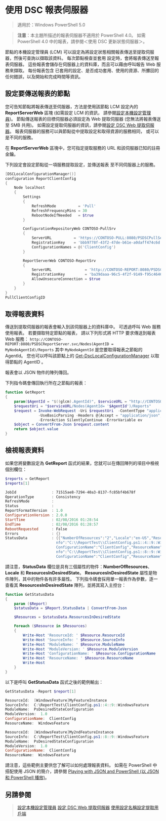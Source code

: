 # 使用 DSC 報表伺服器

> 適用於：Windows PowerShell 5.0

> **注意**：本主題所描述的報表伺服器不適用於 PowerShell 4.0。 如需 PowerShell 4.0 中的報表，請參閱＜使用 DSC 更新狀態伺服器＞。

節點的本機設定管理員 (LCM) 可以設定為將設定狀態相關報表傳送至提取伺服器，然後可查詢以擷取該資料。 每次節點檢查並套用
設定時，會將報表傳送至報表伺服器。 這些報表會儲存在伺服器上的資料庫，而且可以藉由呼叫報告 Web 服務來擷取。 每份報表包含
已套用的設定、是否成功套用、使用的資源、所擲回的任何錯誤，以及開始和完成時間等資訊。

## 設定要傳送報表的節點

您可告知節點將報表傳送至伺服器，方法是使用該節點 LCM 設定內的 **ReportServerWeb** 區塊 (如需設定 LCM 的資訊，
請參閱[設定本機設定管理員](metaConfig.md))。 節點傳送報表的目標伺服器必須設定為 Web 提取伺服器 (您無法將報表傳送
至 SMB 共用)。 如需設定提取伺服器的資訊，請參閱[設定 DSC Web 提取伺服器](pullServer.md)。 報表伺服器的服務可以與節點從中提取設定和取得資源的服務相同，
或可以是不同的服務。
 
 在 **ReportServerWeb** 區塊中，您可指定提取服務的 URL
和該伺服器已知的註冊金鑰。
 
  下列設定會設定節點從一項服務提取設定，並傳送報表
至不同伺服器上的服務。 
 
```powershell
[DSCLocalConfigurationManager()]
configuration ReportClientConfig
{
    Node localhost
    {
        Settings
        {
            RefreshMode          = 'Pull'
            RefreshFrequencyMins = 30 
            RebootNodeIfNeeded   = $true
        }

        ConfigurationRepositoryWeb CONTOSO-PullSrv
        {
            ServerURL          = 'https://CONTOSO-PULL:8080/PSDSCPullServer.svc'
            RegistrationKey    = 'bbb9778f-43f2-47de-b61e-a0daff474c6d'
            ConfigurationNames = @('ClientConfig')
        }

        ReportServerWeb CONTOSO-ReportSrv
        {
            ServerURL               = 'http://CONTOSO-REPORT:8080/PSDSCReportServer.svc'
            RegistrationKey         = 'ba39daaa-96c5-4f2f-9149-f95c46460faa'
            AllowUnsecureConnection = $true
        }
    }
}
PullClientConfigID
```

## 取得報表資料

傳送到提取伺服器的報表會輸入到該伺服器上的資料庫中。 可透過呼叫 Web 服務使用報表。 若要擷取特定節點的報表，
請以下列形式將 HTTP 要求傳送到報表 Web 服務：
`http://CONTOSO-REPORT:8080/PSDSCReportServer.svc/Nodes(AgentID = MyNodeAgentId)/Reports`
其中 `MyNodeAgentId` 是您要取得報表之節點的 AgentId。 您也可以呼叫該節點上的 [Get-DscLocalConfigurationManager](https://technet.microsoft.com/en-us/library/dn407378.aspx) 以取得節點的 AgentID
。

報表會以 JSON 物件的陣列傳回。

下列指令碼會傳回執行所在之節點的報表：

```powershell
function GetReport
{
    param($AgentId = "$((glcm).AgentId)", $serviceURL = "http://CONTOSO-REPORT:8080/PSDSCReportServer.svc")
    $requestUri = "$serviceURL/Nodes(AgentId= '$AgentId')/Reports"
    $request = Invoke-WebRequest -Uri $requestUri  -ContentType "application/json;odata=minimalmetadata;streaming=true;charset=utf-8" `
               -UseBasicParsing -Headers @{Accept = "application/json";ProtocolVersion = "2.0"} `
               -ErrorAction SilentlyContinue -ErrorVariable ev
    $object = ConvertFrom-Json $request.content
    return $object.value
}
```
    
## 檢視報表資料

如果您將變數設定為 **GetReport** 函式的結果，您就可以在傳回陣列的項目中檢視個別欄位：

```powershell
$reports = GetReport
$reports[1]

JobId                : 71515ae8-7294-40a3-8137-fc85bf4b678f
OperationType        : Consistency
RefreshMode          : 
Status               : 
ReportFormatVersion  : 1.0
ConfigurationVersion : 2.0.0
StartTime            : 02/08/2016 01:28:54
EndTime              : 02/08/2016 01:28:57
RebootRequested      : False
Errors               : {}
StatusData           : {{"NumberOfResources":"2","Locale":"en-US","ResourcesInDesiredState":[{"ResourceId":"[WindowsFeature]MyFeatureInstance","SourceI
                       nfo":"C:\\ReportTest\\ClientConfig.ps1::4::9::WindowsFeature","ModuleName":"PsDesiredStateConfiguration","ModuleVersion":"1.0","
                       ConfigurationName":"ClientConfig","ResourceName":"WindowsFeature"},{"ResourceId":"[WindowsFeature]My2ndFeatureInstance","SourceI
                       nfo":"C:\\ReportTest\\ClientConfig.ps1::8::9::WindowsFeature","ModuleName":"PsDesiredStateConfiguration","ModuleVersion":"1.0","
                       ConfigurationName":"ClientConfig","ResourceName":"WindowsFeature"}]}}
```

請注意，**StatusData** 欄位是具有三個屬性的物件：**NumberOfResources**、**Locale** 和 **ResourcesInDesiredState**。 **ResourcesInDesiredState**
屬性是物件陣列，其中的物件各有許多屬性。 下列指令碼會採用單一報表作為參數，逐一查看其 **ResourcesInDesiredState**
陣列，並將其寫入主控台：
 
```powershell
function GetStatusData
{
    param ($Report)
    $statusData = $Report.StatusData | ConvertFrom-Json

    $Resources = $statusData.ResourcesInDesiredState

    Foreach ($Resource in $Resources)
    {
        Write-Host 'ResourceId: ' $Resource.ResourceId
        Write-Host 'SourceInfo: ' $Resource.SourceInfo
        Write-Host 'ModuleName: ' $Resource.ModuleName
        Write-Host 'ModuleVersion: ' $Resource.ModuleVersion
        Write-Host 'ConfigurationName: ' $Resource.ConfigurationName
        Write-Host 'ResourceName: ' $Resource.ResourceName
        Write-Host
    }
}
```

以下是呼叫 **GetStatusData** 函式之後的範例輸出：

```powershell
GetStatusData -Report $report[1]

ResourceId:  [WindowsFeature]MyFeatureInstance
SourceInfo:  C:\ReportTest\ClientConfig.ps1::4::9::WindowsFeature
ModuleName:  PsDesiredStateConfiguration
ModuleVersion:  1.0
ConfigurationName:  ClientConfig
ResourceName:  WindowsFeature

ResourceId:  [WindowsFeature]My2ndFeatureInstance
SourceInfo:  C:\ReportTest\ClientConfig.ps1::8::9::WindowsFeature
ModuleName:  PsDesiredStateConfiguration
ModuleVersion:  1.0
ConfigurationName:  ClientConfig
ResourceName:  WindowsFeature
```

請注意，這些範例主要供您了解可以如何處理報表資料。 如需在 PowerShell 中搭配使用 JSON 的簡介，請參閱
[Playing with JSON and PowerShell (以 JSON 和 PowerShell 播放)](https://blogs.technet.microsoft.com/heyscriptingguy/2015/10/08/playing-with-json-and-powershell/)。

## 另請參閱
>[設定本機設定管理員](metaConfig.md)
>[設定 DSC Web 提取伺服器](pullServer.md)
>[使用設定名稱設定提取用戶端](pullClientConfigNames.md)


<!--HONumber=Feb16_HO4-->


